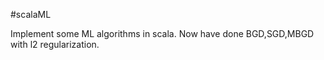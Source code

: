 #scalaML

Implement some ML algorithms in scala. 
Now have done BGD,SGD,MBGD with l2 regularization.